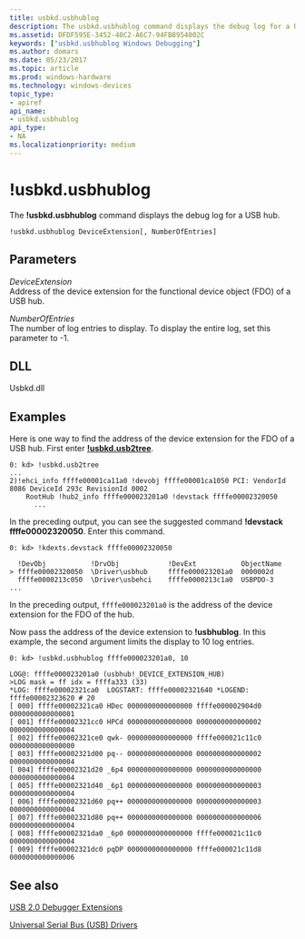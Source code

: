 ```yaml
---
title: usbkd.usbhublog
description: The usbkd.usbhublog command displays the debug log for a USB hub.
ms.assetid: DFDF595E-3452-40C2-A6C7-94FB8954002C
keywords: ["usbkd.usbhublog Windows Debugging"]
ms.author: domars
ms.date: 05/23/2017
ms.topic: article
ms.prod: windows-hardware
ms.technology: windows-devices
topic_type:
- apiref
api_name:
- usbkd.usbhublog
api_type:
- NA
ms.localizationpriority: medium
---
```


# !usbkd.usbhublog


The **!usbkd.usbhublog** command displays the debug log for a USB hub.

```
!usbkd.usbhublog DeviceExtension[, NumberOfEntries]
```

## <span id="ddk__devobj_dbg"></span><span id="DDK__DEVOBJ_DBG"></span>Parameters


<span id="_______DeviceExtension______"></span><span id="_______deviceextension______"></span><span id="_______DEVICEEXTENSION______"></span> *DeviceExtension*   
Address of the device extension for the functional device object (FDO) of a USB hub.

<span id="_______NumberOfEntries______"></span><span id="_______numberofentries______"></span><span id="_______NUMBEROFENTRIES______"></span> *NumberOfEntries*   
The number of log entries to display. To display the entire log, set this parameter to -1.

## <span id="DLL"></span><span id="dll"></span>DLL


Usbkd.dll

Examples
--------

Here is one way to find the address of the device extension for the FDO of a USB hub. First enter [**!usbkd.usb2tree**](-usbkd-usb2tree.md).

```
0: kd> !usbkd.usb2tree
...
2)!ehci_info ffffe00001ca11a0 !devobj ffffe00001ca1050 PCI: VendorId 8086 DeviceId 293c RevisionId 0002 
    RootHub !hub2_info ffffe000023201a0 !devstack ffffe00002320050
      ...
```

In the preceding output, you can see the suggested command **!devstack ffffe00002320050**. Enter this command.

```
0: kd> !kdexts.devstack ffffe00002320050

  !DevObj           !DrvObj            !DevExt           ObjectName
> ffffe00002320050  \Driver\usbhub     ffffe000023201a0  0000002d
  ffffe0000213c050  \Driver\usbehci    ffffe0000213c1a0  USBPDO-3
...
```

In the preceding output, `ffffe000023201a0` is the address of the device extension for the FDO of the hub.

Now pass the address of the device extension to **!usbhublog**. In this example, the second argument limits the display to 10 log entries.

```
0: kd> !usbkd.usbhublog ffffe000023201a0, 10

LOG@: ffffe000023201a0 (usbhub!_DEVICE_EXTENSION_HUB)
>LOG mask = ff idx = ffffa333 (33)
*LOG: ffffe00002321ca0  LOGSTART: ffffe00002321640 *LOGEND: ffffe00002323620 # 20 
[ 000] ffffe00002321ca0 HDec 0000000000000000 ffffe000002904d0 0000000000000001 
[ 001] ffffe00002321cc0 HPCd 0000000000000000 0000000000000002 0000000000000004 
[ 002] ffffe00002321ce0 qwk- 0000000000000000 ffffe000021c11c0 0000000000000000 
[ 003] ffffe00002321d00 pq-- 0000000000000000 0000000000000002 0000000000000004 
[ 004] ffffe00002321d20 _6p4 0000000000000000 0000000000000000 0000000000000004 
[ 005] ffffe00002321d40 _6p1 0000000000000000 0000000000000003 0000000000000004 
[ 006] ffffe00002321d60 pq++ 0000000000000000 0000000000000003 0000000000000004 
[ 007] ffffe00002321d80 pq++ 0000000000000000 0000000000000006 0000000000000004 
[ 008] ffffe00002321da0 _6p0 0000000000000000 ffffe000021c11c0 0000000000000004 
[ 009] ffffe00002321dc0 pqDP 0000000000000000 ffffe000021c11d8 0000000000000006
```

## <span id="see_also"></span>See also


[USB 2.0 Debugger Extensions](usb-2-0-extensions.md)

[Universal Serial Bus (USB) Drivers](http://go.microsoft.com/fwlink/p?LinkID=227351)

 

 






